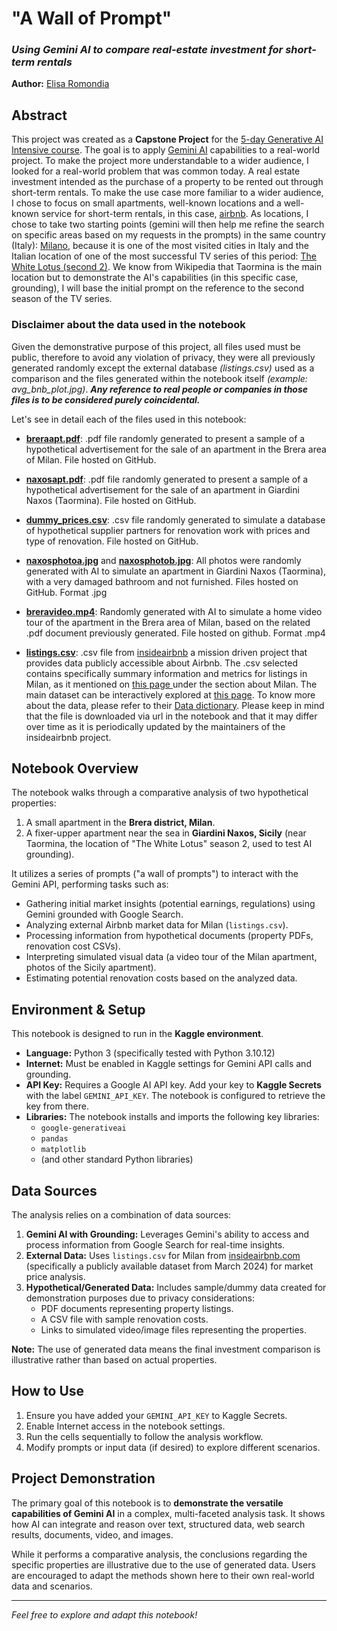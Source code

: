 # "A Wall of Prompt"
### _Using Gemini AI to compare real-estate investment for short-term rentals_
**Author:** [Elisa Romondia](https://elisaromondia.it)

## Abstract
This project was created as a **Capstone Project** for the [5-day Generative AI Intensive course](https://rsvp.withgoogle.com/events/google-generative-ai-intensive). The goal is to apply [Gemini AI](https://gemini.google.com/) capabilities to a real-world project. To make the project more understandable to a wider audience, I looked for a real-world problem that was common today. A real estate investment intended as the purchase of a property to be rented out through short-term rentals. To make the use case more familiar to a wider audience, I chose to focus on small apartments, well-known locations and a well-known service for short-term rentals, in this case, [airbnb](https://www.airbnb.com/). As locations, I chose to take two starting points (gemini will then help me refine the search on specific areas based on my requests in the prompts) in the same country (Italy): [Milano](https://en.wikipedia.org/wiki/Milan), because it is one of the most visited cities in Italy and the Italian location of one of the most successful TV series of this period: [The White Lotus (second 2)](https://en.wikipedia.org/wiki/The_White_Lotus_season_2). We know from Wikipedia that Taormina is the main location but to demonstrate the AI's capabilities (in this specific case, grounding), I will base the initial prompt on the reference to the second season of the TV series.

### Disclaimer about the data used in the notebook
Given the demonstrative purpose of this project, all files used must be public, therefore to avoid any violation of privacy, they were all previously generated randomly except the external database _(listings.csv)_ used as a comparison and the files generated within the notebook itself _(example: avg_bnb_plot.jpg)_. _**Any reference to real people or companies in those files is to be considered purely coincidental.**_

Let's see in detail each of the files used in this notebook:

* **[breraapt.pdf](https://github.com/elicatinthebox/geminicapexp/blob/main/documents/breraapt.pdf)**: .pdf file randomly generated to present a sample of a hypothetical advertisement for the sale of an apartment in the Brera area of ​​Milan. File hosted on GitHub.
* **[naxosapt.pdf](https://github.com/elicatinthebox/geminicapexp/blob/main/documents/naxosapt.pdf)**: .pdf file randomly generated to present a sample of a hypothetical advertisement for the sale of an apartment in Giardini Naxos (Taormina). File hosted on GitHub.
* **[dummy_prices.csv](https://github.com/elicatinthebox/geminicapexp/blob/main/documents/dummy_prices.csv)**: .csv file randomly generated to simulate a database of hypothetical supplier partners for renovation work with prices and type of renovation. File hosted on GitHub.
* **[naxosphotoa.jpg](https://github.com/elicatinthebox/geminicapexp/blob/main/photos/naxosphotoa.jpg)** and **[naxosphotob.jpg](https://github.com/elicatinthebox/geminicapexp/blob/main/photos/naxosphotob.jpg)**: All photos were randomly generated with AI to simulate an apartment in Giardini Naxos (Taormina), with a very damaged bathroom and not furnished. Files hosted on GitHub. Format .jpg
* **[breravideo.mp4](https://github.com/elicatinthebox/geminicapexp/blob/main/videos/breravideo.mp4)**: Randomly generated with AI to simulate a home video tour of the apartment in the Brera area of ​​Milan, based on the related .pdf document previously generated. File hosted on github. Format .mp4




* **[listings.csv](https://data.insideairbnb.com/italy/lombardy/milan/2025-03-13/visualisations/listings.csv)**: .csv file from [insideairbnb](https://insideairbnb.com/) a mission driven project that provides data publicly accessible about Airbnb. The .csv selected contains specifically summary information and metrics for listings in Milan, as it mentioned on [this page ](https://insideairbnb.com/get-the-data/)under the section about Milan. The main dataset can be interactively explored at [this page](https://insideairbnb.com/milan/). To know more about the data, please refer to their [Data dictionary](https://docs.google.com/spreadsheets/d/1iWCNJcSutYqpULSQHlNyGInUvHg2BoUGoNRIGa6Szc4/edit?gid=1322284596#gid=1322284596). Please keep in mind that the file is downloaded via url in the notebook and that it may differ over time as it is periodically updated by the maintainers of the insideairbnb project.

## Notebook Overview

The notebook walks through a comparative analysis of two hypothetical properties:

1.  A small apartment in the **Brera district, Milan**.
2.  A fixer-upper apartment near the sea in **Giardini Naxos, Sicily** (near Taormina, the location of "The White Lotus" season 2, used to test AI grounding).

It utilizes a series of prompts ("a wall of prompts") to interact with the Gemini API, performing tasks such as:

* Gathering initial market insights (potential earnings, regulations) using Gemini grounded with Google Search.
* Analyzing external Airbnb market data for Milan (`listings.csv`).
* Processing information from hypothetical documents (property PDFs, renovation cost CSVs).
* Interpreting simulated visual data (a video tour of the Milan apartment, photos of the Sicily apartment).
* Estimating potential renovation costs based on the analyzed data.

## Environment & Setup

This notebook is designed to run in the **Kaggle environment**.

* **Language:** Python 3 (specifically tested with Python 3.10.12)
* **Internet:** Must be enabled in Kaggle settings for Gemini API calls and grounding.
* **API Key:** Requires a Google AI API key. Add your key to **Kaggle Secrets** with the label `GEMINI_API_KEY`. The notebook is configured to retrieve the key from there.
* **Libraries:** The notebook installs and imports the following key libraries:
    * `google-generativeai`
    * `pandas`
    * `matplotlib`
    * (and other standard Python libraries)

## Data Sources

The analysis relies on a combination of data sources:

1.  **Gemini AI with Grounding:** Leverages Gemini's ability to access and process information from Google Search for real-time insights.
2.  **External Data:** Uses `listings.csv` for Milan from [insideairbnb.com](http://insideairbnb.com/) (specifically a publicly available dataset from March 2024) for market price analysis.
3.  **Hypothetical/Generated Data:** Includes sample/dummy data created for demonstration purposes due to privacy considerations:
    * PDF documents representing property listings.
    * A CSV file with sample renovation costs.
    * Links to simulated video/image files representing the properties.

**Note:** The use of generated data means the final investment comparison is illustrative rather than based on actual properties.

## How to Use

1.  Ensure you have added your `GEMINI_API_KEY` to Kaggle Secrets.
2.  Enable Internet access in the notebook settings.
3.  Run the cells sequentially to follow the analysis workflow.
4.  Modify prompts or input data (if desired) to explore different scenarios.

## Project Demonstration

The primary goal of this notebook is to **demonstrate the versatile capabilities of Gemini AI** in a complex, multi-faceted analysis task. It shows how AI can integrate and reason over text, structured data, web search results, documents, video, and images.

While it performs a comparative analysis, the conclusions regarding the specific properties are illustrative due to the use of generated data. Users are encouraged to adapt the methods shown here to their own real-world data and scenarios.

---

*Feel free to explore and adapt this notebook!*
